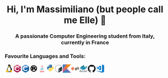 <h1 align="center">Hi, I'm Massimiliano (but people call me Elle) 👋</h1>
<h3 align="center">A passionate Computer Engineering student from Italy, currently in France </h3>


<!--
**PronElle/PronElle** is a ✨ _special_ ✨ repository because its `README.md` (this file) appears on your GitHub profile.

Here are some ideas to get you started:

- 🔭 I’m currently working on ...
- 🌱 I’m currently learning ...
- 👯 I’m looking to collaborate on ...
- 🤔 I’m looking for help with ...
- 💬 Ask me about ...
- 📫 How to reach me: ...
- 😄 Pronouns: ...
- ⚡ Fun fact: ...
-->


### Favourite Languages and Tools:
<img align="left" alt="Linux" width="26px" src="icons/linux.svg" />

<img align="left" alt="cplusplus" width="26px" src="icons/cpp.svg" />

<img align="left" alt="C" width="26px" src="icons/c.svg" />

<img align="left" alt="Rust" width="26px" src="icons/rust.svg" />

<img align="left" alt="Java" width="26px" src="icons/java.svg" />

<img align="left" alt="Python" width="26px" src="icons/python.svg" />

<img align="left" alt="bash" width="26px" src="icons/bash.svg" />

<img align="left" alt="kotlin" width="26px" src="icons/kotlin.svg" />

<img align="left" alt="Git" width="26px" src="icons/git.svg" />

<img align="left" alt="Docker" width="26px" src="icons/docker.svg" />

<img align="left" alt="GitHub" width="26px" src="icons/github.svg" />

<img align="left" alt="Visual Studio Code" width="26px" src="https://raw.githubusercontent.com/github/explore/80688e429a7d4ef2fca1e82350fe8e3517d3494d/topics/visual-studio-code/visual-studio-code.png" />

<br />

